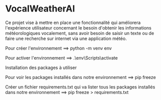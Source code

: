 # VocalWeatherAI
Ce projet vise à mettre en place une fonctionnalité qui améliorera l'expérience utilisateur concernant le besoin d'obtenir les informations météorologiques vocalement, sans avoir besoin de saisir un texte ou de faire une recherche sur internet via une application météo.

Pour créer l'environnement 
   ==> python -m venv env

Pour activer l'environnement
   ==> .\env\Scripts\activate


Installation des packages à utiliser


Pour voir les packages installés dans notre environnement
    ==> pip freeze

Créer un fichier requirements.txt qui va lister tous les packages installés dans notre environnement
    ==> pip freeze > requirements.txt    
